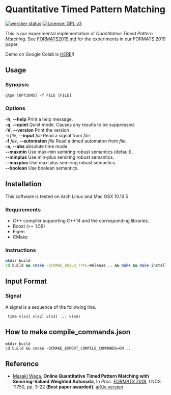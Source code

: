 Quantitative Timed Pattern Matching
===================================

[![wercker status](https://app.wercker.com/status/f1121fad1e4e172db519adf0da6d07f4/s/master "wercker status")](https://app.wercker.com/project/byKey/f1121fad1e4e172db519adf0da6d07f4)
[![License: GPL v3](https://img.shields.io/badge/License-GPLv3-blue.svg)](./LICENSE)

This is our experimental implementation of *Quantitative Timed Pattern Matching*.
See [FORMATS2019.md](./experiments/README.md) for the experiments in our FORMATS 2019 paper.

Demo on Google Colab is [HERE](https://colab.research.google.com/drive/1y1LU0pKQb5rMcuwwA9VwEb5Ec8I2qvlf)!!

Usage
-----

### Synopsis

    qtpm [OPTIONS] -f FILE [FILE]

### Options

**-h**, **--help** Print a help message. <br />
**-q**, **--quiet** Quiet mode. Causes any results to be suppressed. <br />
**-V**, **--version** Print the version <br />
**-i** *file*, **--input** *file* Read a signal from *file*. <br />
**-f** *file*, **--automaton** *file* Read a timed automaton from *file*. <br />
**-a**, **--abs** absolute time mode. <br />
**--maxmin**  Use max-min semiring robust semantics (default). <br />
**--minplus**  Use min-plus semiring robust semantics. <br />
**--maxplus**  Use max-plus semiring robust semantics. <br />
**--boolean**  Use boolean semantics. <br />

Installation
------------

This software is tested on Arch Linux and Mac OSX 10.13.5

### Requirements

* C++ compiler supporting C++14 and the corresponding libraries.
* Boost (>= 1.59)
* Eigen
* CMake

### Instructions

```sh
mkdir build
cd build && cmake -DCMAKE_BUILD_TYPE=Release .. && make && make install
```

Input Format
------------

### Signal

A signal is a sequence of the following line.

     time v(x1) v(x2) v(x3) ... v(xn)

How to make compile_commands.json
---------------------------------

``` shell
mkdir build
cd build && cmake -DCMAKE_EXPORT_COMPILE_COMMANDS=ON ..
```

Reference
---------

- [Masaki Waga](http://group-mmm.org/~mwaga/), **Online Quantitative Timed Pattern Matching with Semiring-Valued Weighted Automata**, In *Proc. [FORMATS 2019](https://lipn.univ-paris13.fr/formats2019/)*, LNCS 11750, pp. 3-22 **(Best paper awarded)**. [arXiv version](https://arxiv.org/abs/1906.12133)
